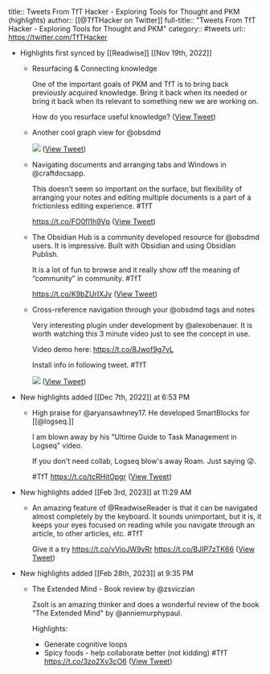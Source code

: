 title:: Tweets From TfT Hacker - Exploring Tools for Thought and PKM (highlights)
author:: [[@TfTHacker on Twitter]]
full-title:: "Tweets From TfT Hacker - Exploring Tools for Thought and PKM"
category:: #tweets
url:: https://twitter.com/TfTHacker

- Highlights first synced by [[Readwise]] [[Nov 19th, 2022]]
	- Resurfacing & Connecting knowledge
	  
	  One of the important goals of PKM and TfT is to bring back previously acquired knowledge. Bring it back when its needed or bring it back when its relevant to something new we are working on.
	  
	  How do you resurface useful knowledge? ([View Tweet](https://twitter.com/TfTHacker/status/1439533676811935748))
	- Another cool graph view for @obsdmd 
	  
	  ![](https://pbs.twimg.com/media/FDlqISdXMAMZ00o.jpg) ([View Tweet](https://twitter.com/TfTHacker/status/1457614615815147524))
	- Navigating documents and arranging tabs and Windows in @craftdocsapp. 
	  
	  This doesn’t seem so important on the surface, but flexibility of arranging your notes and editing multiple documents is a part of a frictionless editing experience.  #TfT
	  
	  https://t.co/FO0fl1h9Vp ([View Tweet](https://twitter.com/TfTHacker/status/1474753237819473925))
	- The Obsidian Hub is a community developed resource for @obsdmd users. It is impressive. Built with Obsidian and using Obsidian Publish.
	  
	  It is a lot of fun to browse and it really show off  the meaning of “community” in community. #TfT 
	  
	  https://t.co/K9bZUrIXJv ([View Tweet](https://twitter.com/TfTHacker/status/1482616488242651140))
	- Cross-reference navigation through your @obsdmd tags and notes
	  
	  Very interesting plugin under development by @alexobenauer. It is worth watching this 3 minute video just to see the concept in use.
	  
	  Video demo here: https://t.co/8Jwof9g7vL
	  
	  Install info in following tweet. #TfT 
	  
	  ![](https://pbs.twimg.com/media/FK5wnIxXEAEZti_.jpg) ([View Tweet](https://twitter.com/TfTHacker/status/1490252348857503748))
- New highlights added [[Dec 7th, 2022]] at 6:53 PM
	- High praise for @aryansawhney17. He developed SmartBlocks for [[@logseq.]] 
	  
	  I am blown away by his "Ultime Guide to Task Management in Logseq" video. 
	  
	  If you don't need collab, Logseq blow's away Roam. Just saying 😜.
	  
	  #TfT
	  https://t.co/tcRHitOpgr ([View Tweet](https://twitter.com/TfTHacker/status/1600092150351290370))
- New highlights added [[Feb 3rd, 2023]] at 11:29 AM
	- An amazing feature of @ReadwiseReader is that it can be navigated almost completely by the keyboard. It sounds unimportant, but it is, it keeps your eyes focused on reading while you navigate through an article, to other articles, etc. #TfT 
	  
	  Give it a try https://t.co/vVjoJW9yRr https://t.co/BJIP7zTK66 ([View Tweet](https://twitter.com/TfTHacker/status/1621252897479577603))
- New highlights added [[Feb 28th, 2023]] at 9:35 PM
	- The Extended Mind - Book review by @zsviczian
	  
	  Zsolt is an amazing thinker and does a wonderful review of the book "The Extended Mind" by @anniemurphypaul.
	  
	  Highlights:
	  + Generate cognitive loops
	  + Spicy foods - help collaborate better (not kidding)
	  #TfT
	  https://t.co/3zo2Xv3cO6 ([View Tweet](https://twitter.com/TfTHacker/status/1630115566743863296))